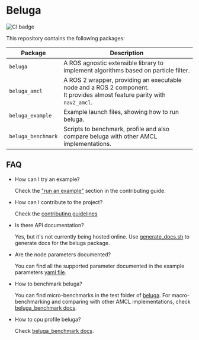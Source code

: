 # Beluga

![CI badge](https://github.com/ekumenlabs/beluga/actions/workflows/ci_pipeline.yml/badge.svg?event=push)

This repository contains the following packages:

| Package            | Description |
|--------------------| ------------|
| `beluga`           | A ROS agnostic extensible library to implement algorithms based on particle filter. |
| `beluga_amcl`      | A ROS 2 wrapper, providing an executable node and a ROS 2 component.<br> It provides almost feature parity with `nav2_amcl`. |
| `beluga_example`   | Example launch files, showing how to run beluga. |
| `beluga_benchmark` | Scripts to benchmark, profile and also compare beluga with other AMCL implementations. |

## FAQ

- How can I try an example?

  Check the ["run an example"](CONTRIBUTING.md#running_an_example) section in the contributing guide.

- How can I contribute to the project?

  Check the [contributing guidelines](CONTRIBUTING.md)

- Is there API documentation?

  Yes, but it's not currently being hosted online.
  Use [generate_docs.sh](beluga/docs/generate_docs.sh) to generate docs for the beluga package.

- Are the node parameters documented?

  You can find all the supported parameter documented in the example parameters [yaml file](beluga_example/config/params.yaml).


- How to benchmark beluga?

  You can find micro-benchmarks in the test folder of [beluga](beluga/test/benchmark/).
  For macro-benchmarking and comparing with other AMCL implementations, check [beluga_benchmark docs](beluga_benchmark/docs/BENCHMARKING.md).

- How to cpu profile beluga?

  Check [beluga_benchmark docs](beluga_benchmark/docs/PROFILING.md).
